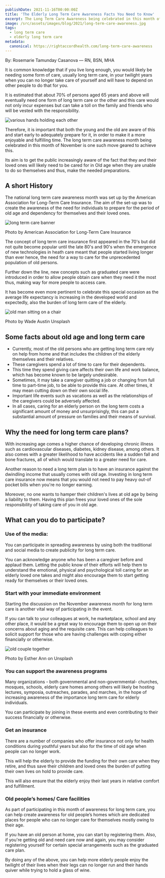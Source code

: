 ```yaml
---
publishDate: 2021-11-16T00:00:00Z
title: 'The Elderly Long Term Care Awareness Facts You Need to Know'
excerpt: The Long Term Care Awareness being celebrated in this month of November is stressing on the many interesting facts about long term care for your elderly loved ones.
image: /src/assets/images/blog/2021/long-term-care-awareness.jpg
tags:
  - long term care
  - elderly long term care
metadata:
  canonical: https://rightaccordhealth.com/long-term-care-awareness
---
```



By: Rosemarie Tamunday Casanova — RN, BSN, MHA


It is common knowledge that if you live long enough, you would likely be needing some form of care, usually long term care, in your twilight years when you can no longer take care of yourself and will have to depend on other people to do that for you.

It is estimated that about 70% of persons aged 65 years and above will eventually need one form of long term care or the other and this care would not only incur expenses but can take a toll on the family and friends who will be vested with the responsibility.

![various hands holding each other](/src/assets/images/blog/2021/joshua-hoehne-0F4duBPWlCw-unsplash.jpg)

Therefore, it is important that both the young and the old are aware of this and start early to adequately prepare for it, in order to make it a more enjoyable and fulfilling time. The long term care awareness month being celebrated in this month of November is one such move geared to achieve this.

Its aim is to get the public increasingly aware of the fact that they and their loved ones will likely need to be cared for in Old age when they are unable to do so themselves and thus, make the needed preparations.

A short History
---------------

The national long term care awareness month was set up by the American Association for Long-Term Care Insurance. The aim of the set-up was to create the awareness of the need for individuals to prepare for the period of old age and dependency for themselves and their loved ones.

![long term care banner](/src/assets/images/blog/2021/long-term-care-awareness-large.jpg)

Photo by American Association for Long-Term Care Insurance

The concept of long term care insurance first appeared in the 70's but did not quite become popular until the late 80's and 90's when the emergence of new technologies in heath care meant that people started living longer than ever hence, the need for a way to care for the unprecedented population of old persons.

Further down the line, new concepts such as graduated care were introduced in order to allow people obtain care when they need it the most thus, making way for more people to access care.

It has become even more pertinent to celebrate this special occasion as the average life expectancy is increasing in the developed world and expectedly, also the burden of long term care of the elderly.

![old man sitting on a chair](/src/assets/images/blog/2021/wade-austin-ellis-_mTWj51j_k4-unsplash.jpg)

Photo by Wade Austin Unsplash

Some facts about old age and long term care
-------------------------------------------

*   Currently, most of the old persons who are getting long term care rely on help from home and that includes the children of the elderly themselves and their relatives.
*   These caregivers spend a lot of time to care for their dependents.
*   This time they spend giving care affects their own life and work balance, which has become known to be largely undesirable.
*   Sometimes, it may take a caregiver quitting a job or changing from full time to part-time job, to be able to provide this care. At other times, it may mean cutting down on their own social life.
*   Important life events such as vacations as well as the relationships of the caregivers could be adversely affected.
*   In all cases, caring for an elderly person on the long term costs a significant amount of money and unsurprisingly, this can put a substantial amount of pressure on families and their means of survival.

Why the need for long term care plans?
--------------------------------------

With increasing age comes a higher chance of developing chronic illness such as cardiovascular diseases, diabetes, kidney disease, among others. It also comes with a greater likelihood to have accidents like a sudden fall and bone fractures, all of which would translate to a greater need for care.

Another reason to need a long term plan is to have an insurance against the dwindling income that usually comes with old age. Investing in long term care insurance now means that you would not need to pay heavy out-of pocket bills when you're no longer earning.

Moreover, no one wants to hamper their children's lives at old age by being a liability to them. Having this plan frees your loved ones of the sole responsibility of taking care of you in old age.

What can you do to participate?
-------------------------------

### Use of the media:

You can participate in spreading awareness by using both the traditional and social media to create publicity for long term care.

You can acknowledge anyone who has been a caregiver before and applaud them. Letting the public know of their efforts will help them to understand the emotional, physical and psychological toll caring for an elderly loved one takes and might also encourage them to start getting ready for themselves or their loved ones.

### Start with your immediate environment

Starting the discussion on the November awareness month for long term care is another vital way of participating in the event.

If you can talk to your colleagues at work, he marketplace, school and any other place, it would be a great way to encourage them to open up on their concerns about aging and the requisite care. This can help colleagues to solicit support for those who are having challenges with coping either financially or otherwise.

![old couple together](/src/assets/images/blog/2021/esther-ann-glpYh1cWf0o-unsplash.jpg)

Photo by Esther Ann on Unsplash

### You can support the awareness programs

Many organizations - both governmental and non-governmental- churches, mosques, schools, elderly care homes among others will likely be hosting lectures, symposia, outreaches, parades, and marches, in the hope of increasing awareness of the importance long term care for elderly individuals.

You can participate by joining in these events and even contributing to their success financially or otherwise.

### Get an insurance

There are a number of companies who offer insurance not only for health conditions during youthful years but also for the time of old age when people can no longer work.

This will help the elderly to provide the funding for their own care when they retire, and thus save their children and loved ones the burden of putting their own lives on hold to provide care.

This will also ensure that the elderly enjoy their last years in relative comfort and fulfillment.

### Old people’s homes/ Care facilities

As part of participating in this month of awareness for long term care, you can help create awareness for old people’s homes which are dedicated places for people who can no longer care for themselves mostly owing to their age.

If you have an old person at home, you can start by registering them. Also, if you're getting old and need care now and again, you may consider registering yourself for certain special arrangements such as the graduated care plan.

By doing any of the above, you can help more elderly people enjoy the twilight of their lives when their legs can no longer run and their hands quiver while trying to hold a glass of wine.